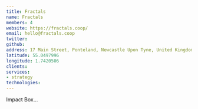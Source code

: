 ```yaml
---
title: Fractals
name: Fractals
members: 4
website: https://fractals.coop/
email: hello@fractals.coop
twitter: 
github:
address: 17 Main Street, Ponteland, Newcastle Upon Tyne, United Kingdom, NE20 9NH
latitude: 55.0497996
longitude: 1.7420506
clients: 
services: 
- strategy
technologies: 
---
```


Impact Box... 
